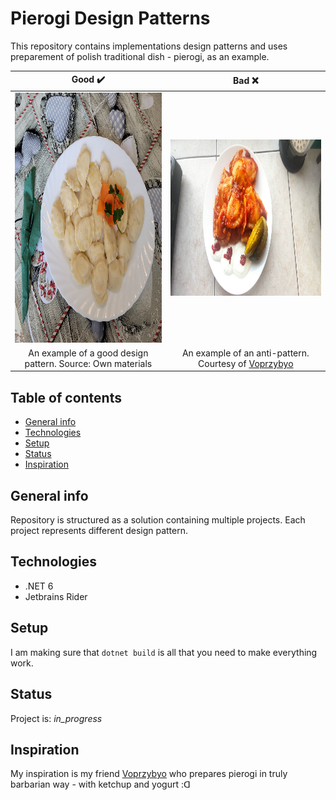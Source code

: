 # Pierogi Design Patterns
This repository contains implementations design patterns and uses preparement of polish traditional dish - pierogi, as an example.


| Good :heavy_check_mark:       | Bad :x:          |
| :-----------: |:-------------:|
| <img src=".pictures/20230204_111449.jpg" width="500" height="400"> | <img src=".pictures/328209449_699490315224258_2288184622982307564_n.jpg" width="500" height="250"> |
| An example of a good design pattern. Source: Own materials | An example of an anti-pattern. Courtesy of [Voprzybyo](https://github.com/Voprzybyo) |

## Table of contents
* [General info](#general-info)
* [Technologies](#technologies)
* [Setup](#setup)
* [Status](#status)
* [Inspiration](#inspiration)


## General info
Repository is structured as a solution containing multiple projects. Each project represents different design pattern.


## Technologies
* .NET 6
* Jetbrains Rider 


## Setup
I am making sure that `dotnet build` is all that you need to make everything work. 


## Status
Project is: _in_progress_


## Inspiration
My inspiration is my friend [Voprzybyo](https://github.com/Voprzybyo) who prepares pierogi in truly barbarian way - with ketchup and yogurt :ᗡ 
